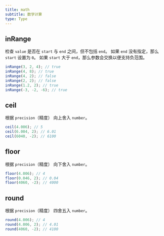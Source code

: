 ```yaml
---
title: math
subtitle: 数学计算
type: Type
---
```


## inRange

检查 `value` 是否在 `start` 与 `end` 之间，但不包括 `end`。 如果 `end` 没有指定，那么 `start` 设置为 `0`。 如果 `start` 大于 `end`，那么参数会交换以便支持负范围。

```ts
inRange(3, 2, 4); // true
inRange(4, 8); // true
inRange(4, 2); // false
inRange(2, 2); // false
inRange(1.2, 2); // true
inRange(-3, -2, -6); // true
```

## ceil

根据 `precision`（精度） 向上舍入 `number`。

```ts
ceil(4.006); // 5
ceil(6.004, 2); // 6.01
ceil(6040, -2); // 6100
```

## floor

根据 `precision`（精度） 向下舍入 `number`。

```ts
floor(4.006); // 4
floor(0.046, 2); // 0.04
floor(4060, -2); // 4000
```

## round

根据 `precision`（精度） 四舍五入 `number`。

```ts
round(4.006); // 4
round(4.006, 2); // 4.01
round(4060, -2); // 4100
```
